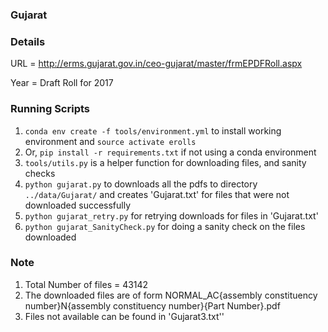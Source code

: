 ### Gujarat


### Details

URL = http://erms.gujarat.gov.in/ceo-gujarat/master/frmEPDFRoll.aspx

Year = Draft Roll for 2017

### Running Scripts

1. `conda env create -f tools/environment.yml` to install working environment and
    `source activate erolls`
2.  Or, `pip install -r requirements.txt` if not using a conda environment
3. `tools/utils.py` is a helper function for downloading files, and sanity checks
4. `python gujarat.py` to downloads all the pdfs to directory `../data/Gujarat/`
    and creates 'Gujarat.txt' for files that were not downloaded successfully
5. `python gujarat_retry.py` for retrying downloads for files in 'Gujarat.txt'
6. `python gujarat_SanityCheck.py` for doing a sanity check on the files downloaded

### Note
1. Total Number of files =  43142
2. The downloaded files are of form NORMAL_AC{assembly constituency number}N{assembly constituency number}{Part Number}.pdf
3. Files not available can be found in 'Gujarat3.txt''

